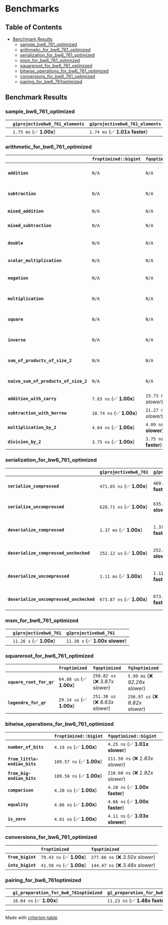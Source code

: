 # Benchmarks

## Table of Contents

- [Benchmark Results](#benchmark-results)
    - [sample_bw6_761_optimized](#sample_bw6_761_optimized)
    - [arithmetic_for_bw6_761_optimized](#arithmetic_for_bw6_761_optimized)
    - [serialization_for_bw6_761_optimized](#serialization_for_bw6_761_optimized)
    - [msm_for_bw6_761_optimized](#msm_for_bw6_761_optimized)
    - [squareroot_for_bw6_761_optimized](#squareroot_for_bw6_761_optimized)
    - [bitwise_operations_for_bw6_761_optimized](#bitwise_operations_for_bw6_761_optimized)
    - [conversions_for_bw6_761_optimized](#conversions_for_bw6_761_optimized)
    - [pairing_for_bw6_761optimized](#pairing_for_bw6_761optimized)

## Benchmark Results

### sample_bw6_761_optimized

|        | `g1projectivebw6_761_elements`          | `g2projectivebw6_761_elements`           |
|:-------|:----------------------------------------|:---------------------------------------- |
|        | `1.75 ms` (✅ **1.00x**)                 | `1.74 ms` (✅ **1.01x faster**)           |

### arithmetic_for_bw6_761_optimized

|                                       | `froptimized::bigint`          | `fqoptimized::bigint`           | `g1projectivebw6_761`          | `g2projectivebw6_761`          | `fq3optimized`                   | `fq6optimized`                    | `fqoptimized`                     | `froptimized`                      |
|:--------------------------------------|:-------------------------------|:--------------------------------|:-------------------------------|:-------------------------------|:---------------------------------|:----------------------------------|:----------------------------------|:---------------------------------- |
| **`addition`**                        | `N/A`                          | `N/A`                           | `4.14 us` (✅ **1.00x**)        | `4.15 us` (✅ **1.00x slower**) | `90.52 ns` (🚀 **45.76x faster**) | `182.95 ns` (🚀 **22.64x faster**) | `30.66 ns` (🚀 **135.07x faster**) | `19.47 ns` (🚀 **212.67x faster**)  |
| **`subtraction`**                     | `N/A`                          | `N/A`                           | `4.19 us` (✅ **1.00x**)        | `4.19 us` (✅ **1.00x slower**) | `84.84 ns` (🚀 **49.38x faster**) | `170.94 ns` (🚀 **24.51x faster**) | `29.27 ns` (🚀 **143.13x faster**) | `15.32 ns` (🚀 **273.49x faster**)  |
| **`mixed_addition`**                  | `N/A`                          | `N/A`                           | `2.92 us` (✅ **1.00x**)        | `2.93 us` (✅ **1.00x slower**) | `N/A`                            | `N/A`                             | `N/A`                             | `N/A`                              |
| **`mixed_subtraction`**               | `N/A`                          | `N/A`                           | `2.95 us` (✅ **1.00x**)        | `2.95 us` (✅ **1.00x slower**) | `N/A`                            | `N/A`                             | `N/A`                             | `N/A`                              |
| **`double`**                          | `N/A`                          | `N/A`                           | `1.93 us` (✅ **1.00x**)        | `1.93 us` (✅ **1.00x slower**) | `68.94 ns` (🚀 **27.99x faster**) | `140.19 ns` (🚀 **13.76x faster**) | `21.00 ns` (🚀 **91.87x faster**)  | `11.09 ns` (🚀 **173.92x faster**)  |
| **`scalar_multiplication`**           | `N/A`                          | `N/A`                           | `1.55 ms` (✅ **1.00x**)        | `1.55 ms` (✅ **1.00x faster**) | `N/A`                            | `N/A`                             | `N/A`                             | `N/A`                              |
| **`negation`**                        | `N/A`                          | `N/A`                           | `N/A`                          | `N/A`                          | `68.87 ns` (❌ *4.11x slower*)    | `122.11 ns` (❌ *7.28x slower*)    | `23.98 ns` (❌ *1.43x slower*)     | `16.77 ns` (✅ **1.00x**)           |
| **`multiplication`**                  | `N/A`                          | `N/A`                           | `N/A`                          | `N/A`                          | `2.16 us` (❌ *31.19x slower*)    | `6.91 us` (❌ *99.64x slower*)     | `271.26 ns` (❌ *3.91x slower*)    | `69.39 ns` (✅ **1.00x**)           |
| **`square`**                          | `N/A`                          | `N/A`                           | `N/A`                          | `N/A`                          | `1.56 us` (❌ *26.30x slower*)    | `4.85 us` (❌ *81.91x slower*)     | `218.29 ns` (❌ *3.69x slower*)    | `59.20 ns` (✅ **1.00x**)           |
| **`inverse`**                         | `N/A`                          | `N/A`                           | `N/A`                          | `N/A`                          | `51.00 us` (❌ *3.79x slower*)    | `58.71 us` (❌ *4.37x slower*)     | `47.42 us` (❌ *3.53x slower*)     | `13.45 us` (✅ **1.00x**)           |
| **`sum_of_products_of_size_2`**       | `N/A`                          | `N/A`                           | `N/A`                          | `N/A`                          | `4.47 us` (❌ *42.17x slower*)    | `14.06 us` (❌ *132.71x slower*)   | `401.40 ns` (❌ *3.79x slower*)    | `105.94 ns` (✅ **1.00x**)          |
| **`naive_sum_of_products_of_size_2`** | `N/A`                          | `N/A`                           | `N/A`                          | `N/A`                          | `4.40 us` (❌ *27.98x slower*)    | `13.96 us` (❌ *88.72x slower*)    | `570.04 ns` (❌ *3.62x slower*)    | `157.39 ns` (✅ **1.00x**)          |
| **`addition_with_carry`**             | `7.83 ns` (✅ **1.00x**)        | `15.73 ns` (❌ *2.01x slower*)   | `N/A`                          | `N/A`                          | `N/A`                            | `N/A`                             | `N/A`                             | `N/A`                              |
| **`subtraction_with_borrow`**         | `10.74 ns` (✅ **1.00x**)       | `21.27 ns` (❌ *1.98x slower*)   | `N/A`                          | `N/A`                          | `N/A`                            | `N/A`                             | `N/A`                             | `N/A`                              |
| **`multiplication_by_2`**             | `4.04 ns` (✅ **1.00x**)        | `4.09 ns` (✅ **1.01x slower**)  | `N/A`                          | `N/A`                          | `N/A`                            | `N/A`                             | `N/A`                             | `N/A`                              |
| **`division_by_2`**                   | `3.75 ns` (✅ **1.00x**)        | `3.75 ns` (✅ **1.00x faster**)  | `N/A`                          | `N/A`                          | `N/A`                            | `N/A`                             | `N/A`                             | `N/A`                              |

### serialization_for_bw6_761_optimized

|                                          | `g1projectivebw6_761`          | `g2projectivebw6_761`            | `froptimized`                       | `fqoptimized`                       | `fq3optimized`                      | `fq6optimized`                    |
|:-----------------------------------------|:-------------------------------|:---------------------------------|:------------------------------------|:------------------------------------|:------------------------------------|:--------------------------------- |
| **`serialize_compressed`**               | `471.65 ns` (✅ **1.00x**)      | `469.28 ns` (✅ **1.01x faster**) | `50.30 ns` (🚀 **9.38x faster**)     | `157.55 ns` (🚀 **2.99x faster**)    | `466.56 ns` (✅ **1.01x faster**)    | `990.72 ns` (❌ *2.10x slower*)    |
| **`serialize_uncompressed`**             | `628.71 ns` (✅ **1.00x**)      | `635.21 ns` (✅ **1.01x slower**) | `50.07 ns` (🚀 **12.56x faster**)    | `157.33 ns` (🚀 **4.00x faster**)    | `466.57 ns` (✅ **1.35x faster**)    | `990.33 ns` (❌ *1.58x slower*)    |
| **`deserialize_compressed`**             | `1.37 ms` (✅ **1.00x**)        | `1.37 ms` (✅ **1.00x faster**)   | `93.63 ns` (🚀 **14594.62x faster**) | `307.96 ns` (🚀 **4436.98x faster**) | `941.01 ns` (🚀 **1452.09x faster**) | `1.89 us` (🚀 **724.09x faster**)  |
| **`deserialize_compressed_unchecked`**   | `252.12 us` (✅ **1.00x**)      | `252.29 us` (✅ **1.00x slower**) | `93.64 ns` (🚀 **2692.35x faster**)  | `307.61 ns` (🚀 **819.61x faster**)  | `945.31 ns` (🚀 **266.71x faster**)  | `1.89 us` (🚀 **133.62x faster**)  |
| **`deserialize_uncompressed`**           | `1.11 ms` (✅ **1.00x**)        | `1.11 ms` (✅ **1.00x faster**)   | `93.62 ns` (🚀 **11906.07x faster**) | `306.28 ns` (🚀 **3639.33x faster**) | `943.85 ns` (🚀 **1180.94x faster**) | `1.89 us` (🚀 **589.87x faster**)  |
| **`deserialize_uncompressed_unchecked`** | `673.87 ns` (✅ **1.00x**)      | `673.38 ns` (✅ **1.00x faster**) | `93.62 ns` (🚀 **7.20x faster**)     | `306.26 ns` (🚀 **2.20x faster**)    | `943.93 ns` (❌ *1.40x slower*)      | `1.90 us` (❌ *2.82x slower*)      |

### msm_for_bw6_761_optimized

|        | `g1projectivebw6_761`          | `g2projectivebw6_761`           |
|:-------|:-------------------------------|:------------------------------- |
|        | `11.26 s` (✅ **1.00x**)        | `11.30 s` (✅ **1.00x slower**)  |

### squareroot_for_bw6_761_optimized

|                          | `froptimized`            | `fqoptimized`                    | `fq3optimized`                    |
|:-------------------------|:-------------------------|:---------------------------------|:--------------------------------- |
| **`square_root_for_qr`** | `64.88 us` (✅ **1.00x**) | `250.82 us` (❌ *3.87x slower*)   | `5.99 ms` (❌ *92.26x slower*)     |
| **`legendre_for_qr`**    | `29.14 us` (✅ **1.00x**) | `251.38 us` (❌ *8.63x slower*)   | `256.97 us` (❌ *8.82x slower*)    |

### bitwise_operations_for_bw6_761_optimized

|                               | `froptimized::bigint`          | `fqoptimized::bigint`             |
|:------------------------------|:-------------------------------|:--------------------------------- |
| **`number_of_bits`**          | `4.19 ns` (✅ **1.00x**)        | `4.25 ns` (✅ **1.01x slower**)    |
| **`from_little-endian_bits`** | `109.57 ns` (✅ **1.00x**)      | `211.58 ns` (❌ *1.93x slower*)    |
| **`from_big-endian_bits`**    | `109.50 ns` (✅ **1.00x**)      | `210.60 ns` (❌ *1.92x slower*)    |
| **`comparison`**              | `4.20 ns` (✅ **1.00x**)        | `4.20 ns` (✅ **1.00x faster**)    |
| **`equality`**                | `4.66 ns` (✅ **1.00x**)        | `4.66 ns` (✅ **1.00x faster**)    |
| **`is_zero`**                 | `4.01 ns` (✅ **1.00x**)        | `4.11 ns` (✅ **1.03x slower**)    |

### conversions_for_bw6_761_optimized

|                   | `froptimized`            | `fqoptimized`                     |
|:------------------|:-------------------------|:--------------------------------- |
| **`from_bigint`** | `79.43 ns` (✅ **1.00x**) | `277.66 ns` (❌ *3.50x slower*)    |
| **`into_bigint`** | `41.50 ns` (✅ **1.00x**) | `144.47 ns` (❌ *3.48x slower*)    |

### pairing_for_bw6_761optimized

|        | `g1_preparation_for_bw6_761optimized`          | `g2_preparation_for_bw6_761optimized`          | `miller_loop_for_bw6_761optimized`          | `final_exponentiation_for_bw6_761optimized`          | `full_pairing_for_bw6_761optimized`           |
|:-------|:-----------------------------------------------|:-----------------------------------------------|:--------------------------------------------|:-----------------------------------------------------|:--------------------------------------------- |
|        | `16.64 ns` (✅ **1.00x**)                       | `11.23 ns` (✅ **1.48x faster**)                | `3.90 ms` (❌ *234305.86x slower*)           | `3.68 ms` (❌ *221314.27x slower*)                    | `7.57 ms` (❌ *455071.81x slower*)             |

---
Made with [criterion-table](https://github.com/nu11ptr/criterion-table)

